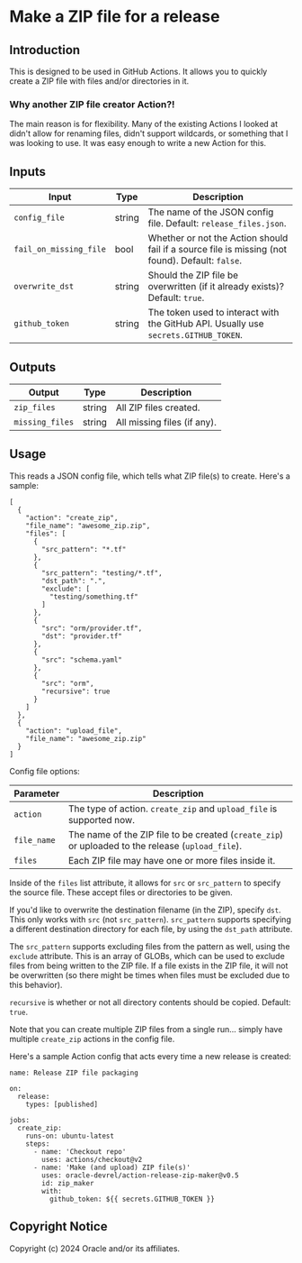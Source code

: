# Make a ZIP file for a release

## Introduction
This is designed to be used in GitHub Actions.  It allows you to quickly create a ZIP file with files and/or directories in it.

### Why another ZIP file creator Action?!

The main reason is for flexibility.  Many of the existing Actions I looked at didn't allow for renaming files, didn't support wildcards, or something that I was looking to use.  It was easy enough to write a new Action for this.

## Inputs
| Input | Type | Description |
|-------|------|-------------|
| `config_file` | string | The name of the JSON config file.  Default: `release_files.json`. |
| `fail_on_missing_file` | bool | Whether or not the Action should fail if a source file is missing (not found).  Default: `false`. |
| `overwrite_dst` | string | Should the ZIP file be overwritten (if it already exists)?  Default: `true`. |
| `github_token` | string | The token used to interact with the GitHub API.  Usually use `secrets.GITHUB_TOKEN`. |

## Outputs
| Output | Type | Description |
|-------|------|-------------|
| `zip_files` | string | All ZIP files created. |
| `missing_files` | string | All missing files (if any). |
    
## Usage
This reads a JSON config file, which tells what ZIP file(s) to create.  Here's a sample:

```
[
  {
    "action": "create_zip",
    "file_name": "awesome_zip.zip",
    "files": [
      {
        "src_pattern": "*.tf"
      },
      {
        "src_pattern": "testing/*.tf",
        "dst_path": ".",
        "exclude": [
          "testing/something.tf"
        ]
      },
      {
        "src": "orm/provider.tf",
        "dst": "provider.tf"
      },
      {
        "src": "schema.yaml"
      },
      {
        "src": "orm",
        "recursive": true
      }
    ]
  },
  {
    "action": "upload_file",
    "file_name": "awesome_zip.zip"
  }
]
```

Config file options:

| Parameter | Description |
|-----------|-------------|
| `action` | The type of action.  `create_zip` and `upload_file` is supported now. |
| `file_name` | The name of the ZIP file to be created (`create_zip`) or uploaded to the release (`upload_file`). |
| `files` | Each ZIP file may have one or more files inside it. |

Inside of the `files` list attribute, it allows for `src` or `src_pattern` to specify the source file.  These accept files or directories to be given.

If you'd like to overwrite the destination filename (in the ZIP), specify `dst`.  This only works with `src` (not `src_pattern`).  `src_pattern` supports specifying a different destination directory for each file, by using the `dst_path` attribute.

The `src_pattern` supports excluding files from the pattern as well, using the `exclude` attribute.  This is an array of GLOBs, which can be used to exclude files from being written to the ZIP file.  If a file exists in the ZIP file, it will not be overwritten (so there might be times when files must be excluded due to this behavior).

`recursive` is whether or not all directory contents should be copied.  Default: `true`.

Note that you can create multiple ZIP files from a single run... simply have multiple `create_zip` actions in the config file.

Here's a sample Action config that acts every time a new release is created:

```
name: Release ZIP file packaging

on:
  release:
    types: [published]

jobs:
  create_zip:
    runs-on: ubuntu-latest
    steps:
      - name: 'Checkout repo'
        uses: actions/checkout@v2
      - name: 'Make (and upload) ZIP file(s)'
        uses: oracle-devrel/action-release-zip-maker@v0.5
        id: zip_maker
        with:
          github_token: ${{ secrets.GITHUB_TOKEN }}
```

## Copyright Notice
Copyright (c) 2024 Oracle and/or its affiliates.
